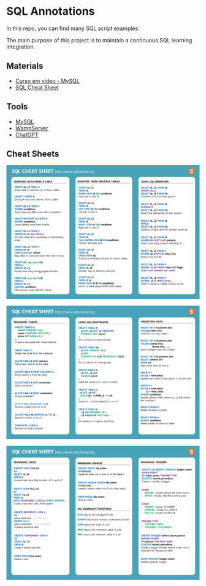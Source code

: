 # SQL Annotations

In this repo, you can find many SQL script examples.

The main purpose of this project is to maintain a continuous SQL learning integration.

## Materials

- [Curso em vídeo - MySQL](https://www.youtube.com/playlist?list=PLHz_AreHm4dkBs-795Dsgvau_ekxg8g1r)
- [SQL Cheat Sheet](https://www.sqltutorial.org/sql-cheat-sheet/)

## Tools 

- [MySQL](https://mysql.com/)
- [WampServer](https://www.wampserver.com/en/)
- [ChatGPT](https://chat.openai.com/chat)

## Cheat Sheets

![Cheet-Sheet-1](./assets/SQL-Cheet-Sheet-1.png)

![Cheet-Sheet-2](./assets/SQL-Cheat-Sheet-2.png)

![Cheet-Sheet-3](./assets/SQL-Cheat-Sheet-3.png)
